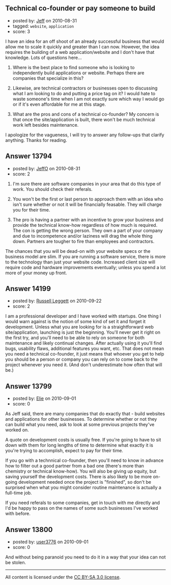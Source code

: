 ## Technical co-founder or pay someone to build

- posted by: [Jeff](https://stackexchange.com/users/-1/1844-jeff) on 2010-08-31
- tagged: `website`, `application`
- score: 3

I have an idea for an off shoot of an already successful business that would allow me to scale it quickly and greater than I can now. However, the idea requires the building of a web application/website and I don't have that knowledge. Lots of questions here...

1. Where is the best place to find someone who is looking to independently build applications or website. Perhaps there are companies that specialize in this?

2. Likewise, are technical contractors or businesses open to discussing what I am looking to do and putting a price tag on it? I would hate to waste someone's time when I am not exactly sure which way I would go or if it's even affordable for me at this stage.

3. What are the pros and cons of a technical co-founder? My concern is that once the site/application is built, there won't be much technical work left besides maintenance. 

I apologize for the vagueness, I will try to answer any follow-ups that clarify anything. Thanks for reading.


## Answer 13794

- posted by: [JeffO](https://stackexchange.com/users/-1/1796-jeffo) on 2010-08-31
- score: 2

1. I'm sure there are software companies in your area that do this type of work. You should check their referals.

2. You won't be the first or last person to approach them with an idea who isn't sure whether or not it will be financially feasable. They will charge you for their time.

3. The pro is having a partner with an incentive to grow your business and provide the technical know-how regardless of how much is required.
The con is getting the wrong person. They own a part of your company and due to incompetence and/or laziness will drag the whole thing down. Partners are tougher to fire than employees and contractors.

The chances that you will be dead-on with your website specs or the business model are slim. If you are running a software service, there is more to the technology than just your website code. Increased client size will require code and hardware improvements eventually; unless you spend a lot more of your money up front. 





## Answer 14199

- posted by: [Russell Leggett](https://stackexchange.com/users/-1/4270-russell-leggett) on 2010-09-22
- score: 2

I am a professional developer and I have worked with startups. One thing I would warn against is the notion of some kind of set it and forget it development. Unless what you are looking for is a straightforward web site/application, launching is just the beginning. You'll never get it right on the first try, and you'll need to be able to rely on someone for both maintenance and likely continual changes. After actually using it you'll find bugs, usability flaws, additional features you want, etc. That does not mean you need a technical co-founder, it just means that whoever you get to help you should be a person or company you can rely on to come back to the project whenever you need it. (And don't underestimate how often that will be.)


## Answer 13799

- posted by: [Elie](https://stackexchange.com/users/-1/1752-elie) on 2010-09-01
- score: 0

As Jeff said, there are many companies that do exactly that - build websites and applications for other businesses. To determine whether or not they can build what you need, ask to look at some previous projects they've worked on.

A quote on development costs is usually free. If you're going to have to sit down with them for long lengths of time to determine what exactly it is you're trying to accomplish, expect to pay for their time.

If you go with a technnical co-founder, then you'll need to know in advance how to filter out a good partner from a bad one (there's more than chemistry or technical know-how). You will also be giving up equity, but saving yourself the development costs. There is also likely to be more on-going development needed once the project is "finished", so don't be surprised when what you might consider routine maintenance is actually a full-time job.

If you need referals to some companies, get in touch with me directly and I'd be happy to pass on the names of some such businesses I've worked with before.


## Answer 13800

- posted by: [user3776](https://stackexchange.com/users/-1/3776-user3776) on 2010-09-01
- score: 0

<p>And without being paranoid you need to do it in a way that your idea can not be stolen.</p>



</p>




---

All content is licensed under the [CC BY-SA 3.0 license](https://creativecommons.org/licenses/by-sa/3.0/).
